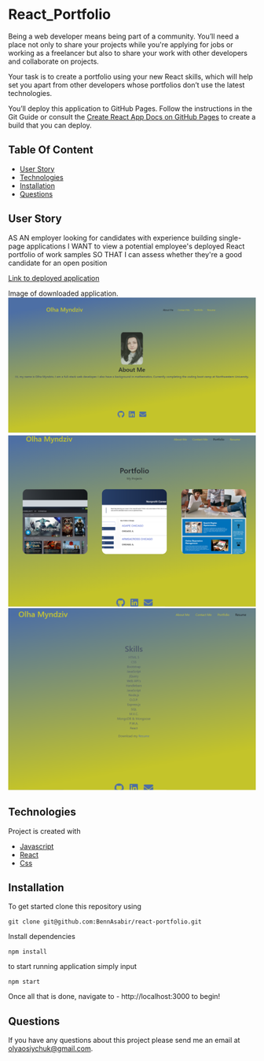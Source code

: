 # React_Portfolio

Being a web developer means being part of a community. You’ll need a place not only to share your projects while you're applying for jobs or working as a freelancer but also to share your work with other developers and collaborate on projects.

Your task is to create a portfolio using your new React skills, which will help set you apart from other developers whose portfolios don’t use the latest technologies. 

You’ll deploy this application to GitHub Pages. Follow the instructions in the Git Guide or consult the [Create React App Docs on GitHub Pages](https://create-react-app.dev/docs/deployment/#github-pages) to create a build that you can deploy.

## Table Of Content
* [User Story](#user-story)
* [Technologies](#technologies)
* [Installation](#installation)
* [Questions](#questions)

## User Story

AS AN employer looking for candidates with experience building single-page applications
I WANT to view a potential employee's deployed React portfolio of work samples
SO THAT I can assess whether they're a good candidate for an open position

[Link to deployed application](https://olhamyndziv.github.io/React_Portfolio/)

Image of downloaded application.
![alt text](src/assets/images/3.png)
![alt text](src/assets/images/30.png)
![alt text](src/assets/images/35.png)


## Technologies
Project is created with 
* [Javascript](https://www.javascript.com/)
* [React](https://reactjs.org/)
* [Css](https://developer.mozilla.org/en-US/docs/Web/CSS)

## Installation
To get started clone this repository using 
<br>
```terminal
git clone git@github.com:BennAsabir/react-portfolio.git
```
Install dependencies 
```terminal
npm install
```
to start running application simply input 
```terminal
npm start
```
Once all that is done, navigate to - http://localhost:3000 to begin!

## Questions
  If you have any questions about this project please send me an email at olyaosiychuk@gmail.com.
